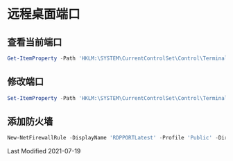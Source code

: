 # 远程桌面端口

## 查看当前端口

```powershell
Get-ItemProperty -Path 'HKLM:\SYSTEM\CurrentControlSet\Control\Terminal Server\WinStations\RDP-Tcp' -name "PortNumber"
```

## 修改端口

```powershell
Set-ItemProperty -Path 'HKLM:\SYSTEM\CurrentControlSet\Control\Terminal Server\WinStations\RDP-Tcp' -name "PortNumber" -Value 3390
```

## 添加防火墙

```powershell
New-NetFirewallRule -DisplayName 'RDPPORTLatest' -Profile 'Public' -Direction Inbound -Action Allow -Protocol TCP -LocalPort 3390
```

Last Modified 2021-07-19
